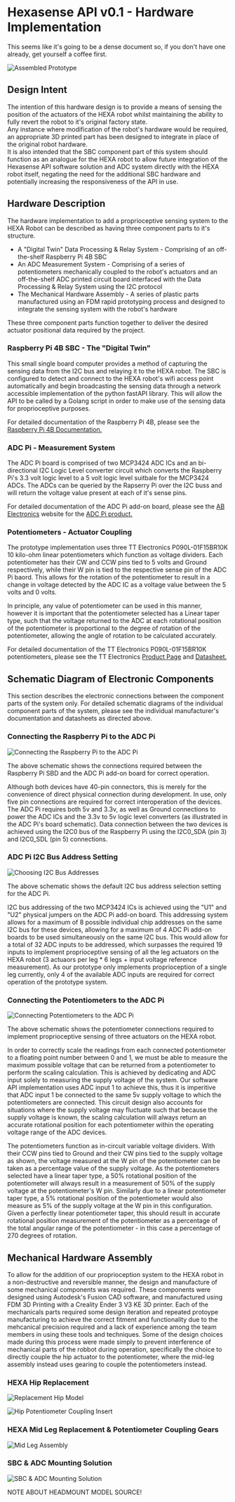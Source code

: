 # Hexasense API v0.1 - Hardware Implementation

This seems like it's going to be a dense document so, if you don't have one already, get yourself a coffee first.

![Assembled Prototype](./images/assembled-solution.jpg)

## Design Intent

The intention of this hardware design is to provide a means of sensing the position of the actuators of the HEXA robot whilst maintaining the ability to fully revert the robot to it's original factory state.<br>
Any instance where modification of the robot's hardware would be required, an appropriate 3D printed part has been designed to integrate in place of the original robot hardware.<br>
It is also intended that the SBC component part of this system should function as an analogue for the HEXA robot to allow future integration of the Hexasense API software solution and ADC system directly with the HEXA robot itself, negating the need for the additional SBC hardware and potentially increasing the responsiveness of the API in use.<br>


## Hardware Description

The hardware implementation to add a proprioceptive sensing system to the HEXA Robot can be described as having three component parts to it's structure.
- A "Digital Twin" Data Processing & Relay System - Comprising of an off-the-shelf Raspberry Pi 4B SBC
- An ADC Measurement System - Comprising of a series of potentiometers mechanically coupled to the robot's actuators and an off-the-shelf ADC printed circuit board interfaced with the Data Processing & Relay System using the I2C protocol
- The Mechanical Hardware Assembly - A series of plastic parts manufactured using an FDM rapid prototyping process and designed to integrate the sensing system with the robot's hardware

These three component parts function together to deliver the desired actuator positional data required by the project.

 
### Raspberry Pi 4B SBC - The "Digital Twin"

This small single board computer provides a method of capturing the sensing data from the I2C bus and relaying it to the HEXA robot.
The SBC is configured to detect and connect to the HEXA robot's wifi access point automatically and begin broadcasting the sensing data through a network accessible implementation of the python fastAPI library. This will allow the API to be called by a Golang script in order to make use of the sensing data for proprioceptive purposes.

For detailed documentation of the Raspberry Pi 4B, please see the [Raspberry Pi 4B Documentation.](https://www.raspberrypi.com/documentation/computers/raspberry-pi.html)


### ADC Pi - Measurement System

The ADC Pi board is comprised of two MCP3424 ADC ICs and an bi-directional I2C Logic Level converter circuit which converts the Raspberry Pi's 3.3 volt logic level to
a 5 volt logic level suitbale for the MCP3424 ADCs. The ADCs can be queried by the Rapserry Pi over the I2C buss and will return the voltage value present
at each of it's sense pins.

For detailed documentation of the ADC Pi add-on board, please see the [AB Electronics](https://www.abelectronics.co.uk/) website for the [ADC Pi product.](https://www.abelectronics.co.uk/p/69/adc-pi)


### Potentiometers - Actuator Coupling

The prototype implementation uses three TT Electronics P090L-01F15BR10K 10 kilo-ohm linear potentiometers which function as voltage dividers. Each potentiometer has their CW and CCW pins tied to 5 volts and Ground respectively, while their W pin is tied to the respective sense pin of the ADC Pi baord. This allows for the rotation of the potentiometer to result in a change in voltage detected by the ADC IC as a voltage value between the 5 volts and 0 volts.

In principle, any value of potentiometer can be used in this manner, however it is important that the potentiometer selected has a Linear taper type, such that the voltage returned to the ADC at each rotational position of the potentiometer is proportional to the degree of rotation of the potentiometer, allowing the angle of 
rotation to be calculated accurately.

For detailed documentation of the TT Electronics P090L-01F15BR10K potentiometers, please see the TT Electronics [Product Page](https://www.ttelectronics.com/products/passive-components/potentiometers/p090l/) and [Datasheet.](https://www.ttelectronics.com/TTElectronics/media/ProductFiles/Datasheet/P090.pdf)

## Schematic Diagram of Electronic Components

This section describes the electronic connections between the component parts of the system only. 
For detailed schematic diagrams of the individual component parts of the system, please see the individual manufacturer's documentation and datasheets as directed above.

### Connecting the Raspberry Pi to the ADC Pi

![Connecting the Raspberry Pi to the ADC Pi](./images/schematics/connect-adc-to-pi.png)

The above schematic shows the connections required between the Raspberry Pi SBD and the ADC Pi add-on board for correct operation. 

Although both devices have 40-pin connectors, this is merely for the convenience of direct physical connection during development. In use, only five pin connections are required for correct interoperation of the devices.
The ADC Pi requires both 5v and 3.3v, as well as Ground connections to power the ADC ICs and the 3.3v to 5v logic level converters (as illustrated in the ADC Pi's board schematic). 
Data connection between the two devices is achieved using the I2C0 bus of the Raspberry Pi using the I2C0_SDA (pin 3) and I2C0_SDL (pin 5) connections.

### ADC Pi I2C Bus Address Setting

![Choosing I2C Bus Addresses](./images/schematics/set-adc-i2c-address.png)

The above schematic shows the default I2C bus address selection setting for the ADC Pi.

I2C bus addressing of the two MCP3424 ICs is achieved using the "U1" and "U2" physical jumpers on the ADC Pi add-on board. This addressing system allows for a maximum of 8 possible individual chip addresses on the same I2C bus for these devices, allowing for a maximum of 4 ADC Pi add-on boards to be used simultaneously on the same I2C bus.
This would allow for a total of 32 ADC inputs to be addressed, which surpasses the required 19 inputs to implement proprioceptive sensing of all the leg actuators on the HEXA robot (3 actuaors per leg * 6 legs + input voltage reference measurement).
As our prototype only implements proprioception of a single leg currently, only 4 of the available ADC inputs are required for correct operation of the prototype system.

### Connecting the Potentiometers to the ADC Pi

![Connecting Potentiometers to the ADC Pi](./images/schematics/connect-adc-pots.png)

The above schematic shows the potentiometer connections required to implement proprioceptive sensing of three actuators on the HEXA robot.

In order to correctly scale the readings from each connected potentiometer to a floating point number between 0 and 1, we must be able to measure the maximum possible voltage that can be returned from a potentiometer to perform the scaling calculation. This is achieved by dedicating and ADC input solely to measuring the supply voltage of the system. Our software API implementation uses ADC input 1 to achieve this, thus it is imperitive that ADC input 1 be connected to the same 5v supply voltage to which the potentiometers are connected. This circuit design also accounts for situations where the supply voltage may fluctuate such that because the supply voltage is known, the scaling calculation will always return an accurate rotational position for each potentiometer within the operating voltage range of the ADC devices.

The potentiometers function as in-circuit variable voltage dividers. With their CCW pins tied to Ground and their CW pins tied to the supply voltage as shown, the voltage measured at the W pin of the potentiometer can be taken as a percentage value of the supply voltage. As the potentiometers selected have a linear taper type, a 50% rotational position of the potentiometer will always result in a measurement of 50% of the supply voltage at the potentiometer's W pin. Similarly due to a linear potentiometer taper type, a 5% rotational position of the potentiometer would also measure as 5% of the supply voltage at the W pin in this configuration. Given a perfectly linear potentiometer taper, this should result in accurate rotational position measurement of the potentiometer as a percentage of the total angular range of the potentiometer - in this case a percentage of 270 degrees of rotation.


## Mechanical Hardware Assembly

To allow for the addition of our proprioception system to the HEXA robot in a non-destructive and reversible manner, the design and manufacture of some mechanical components was required.
These components were designed using Autodesk's Fusion CAD software, and manufactured using FDM 3D Printing with a Creality Ender 3 V3 KE 3D printer.
Each of the mechanicals parts required some design iteration and repeated protoype manufacturing to achieve the correct fitment and functionality due to the mehcanical precision required and a lack of experience among the team members in using these tools and techniques.
Some of the design choices made during this process were made simply to prevent interference of mechanical parts of the robbot during operation, specifically the choice to directly couple the hip actuator to the potentiometer, where the mid-leg assembly instead uses gearing to couple the potentiometers instead.

### HEXA Hip Replacement

![Replacement Hip Model](./images/fusion-screenshots/Hexa_Hip_V6.png)

![Hip Potentiometer Coupling Insert](./images/fusion-screenshots/Hexa_Insert_V1.png)

### HEXA Mid Leg Replacement & Potentiometer Coupling Gears

![Mid Leg Assembly](./images/fusion-screenshots/Hexa_Midleg_V4.png)

### SBC & ADC Mounting Solution

![SBC & ADC Mounting Solution](./images/fusion-screenshots/Hexa_Pi4B_Headmount_V3.png)

NOTE ABOUT HEADMOUNT MODEL SOURCE!